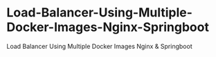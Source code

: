 # Load-Balancer-Using-Multiple-Docker-Images-Nginx-Springboot
Load Balancer Using Multiple Docker Images Nginx &amp; Springboot
